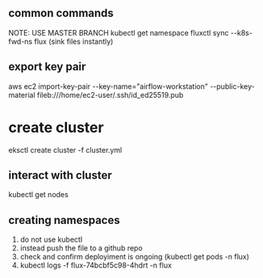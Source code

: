 ## common commands
NOTE: USE MASTER BRANCH
kubectl get namespace
fluxctl sync --k8s-fwd-ns flux (sink files instantly)

## export key pair
 aws ec2 import-key-pair --key-name="airflow-workstation" --public-key-material fileb:///home/ec2-user/.ssh/id_ed25519.pub

 # create cluster
 eksctl create cluster -f cluster.yml

## interact with cluster
kubectl get nodes

## creating namespaces
1. do not use kubectl
2. instead push the file to a github repo
3. check and confirm deployiment is ongoing (kubectl get pods -n flux)
4. kubectl logs -f flux-74bcbf5c98-4hdrt -n flux

